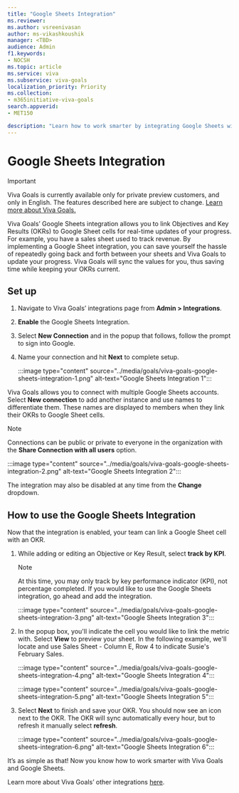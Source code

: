 ```yaml
---
title: "Google Sheets Integration"
ms.reviewer: 
ms.author: vsreenivasan
author: ms-vikashkoushik
manager: <TBD>
audience: Admin
f1.keywords:
- NOCSH
ms.topic: article
ms.service: viva
ms.subservice: viva-goals
localization_priority: Priority
ms.collection:  
- m365initiative-viva-goals
search.appverid:
- MET150

description: "Learn how to work smarter by integrating Google Sheets with Viva Goals."
---
```


# Google Sheets Integration

> [!IMPORTANT]
> Viva Goals is currently available only for private preview customers, and only in English. The features described here are subject to change. [Learn more about Viva Goals.](https://go.microsoft.com/fwlink/?linkid=2189933)

Viva Goals’ Google Sheets integration allows you to link Objectives and Key Results (OKRs) to Google Sheet cells for real-time updates of your progress. For example, you have a sales sheet used to track revenue. By implementing a Google Sheet integration, you can save yourself the hassle of repeatedly going back and forth between your sheets and Viva Goals to update your progress. Viva Goals will sync the values for you, thus saving time while keeping your OKRs current.

## Set up

1. Navigate to Viva Goals’ integrations page from **Admin > Integrations**.

2. **Enable** the Google Sheets Integration.

3. Select **New Connection** and in the popup that follows, follow the prompt to sign into Google.

4. Name your connection and hit **Next** to complete setup.

    :::image type="content" source="../media/goals/viva-goals-google-sheets-integration-1.png" alt-text="Google Sheets Integration 1":::

Viva Goals allows you to connect with multiple Google Sheets accounts. Select **New connection** to add another instance and use names to differentiate them. These names are displayed to members when they link their OKRs to Google Sheet cells.

> [!NOTE]
> Connections can be public or private to everyone in the organization with the **Share Connection with all users** option.

:::image type="content" source="../media/goals/viva-goals-google-sheets-integration-2.png" alt-text="Google Sheets Integration 2":::

The integration may also be disabled at any time from the **Change** dropdown.

## How to use the Google Sheets Integration

Now that the integration is enabled, your team can link a Google Sheet cell with an OKR.

1. While adding or editing an Objective or Key Result, select **track by KPI**.

    > [!NOTE]
    > At this time, you may only track by key performance indicator (KPI), not percentage completed. If you would like to use the Google Sheets integration, go ahead and add the integration.

    :::image type="content" source="../media/goals/viva-goals-google-sheets-integration-3.png" alt-text="Google Sheets Integration 3":::

2. In the popup box, you'll indicate the cell you would like to link the metric with. Select **View** to preview your sheet. In the following example, we'll locate and use Sales Sheet - Column E, Row 4 to indicate Susie's February Sales.

    :::image type="content" source="../media/goals/viva-goals-google-sheets-integration-4.png" alt-text="Google Sheets Integration 4":::

    :::image type="content" source="../media/goals/viva-goals-google-sheets-integration-5.png" alt-text="Google Sheets Integration 5":::

3. Select **Next** to finish and save your OKR. You should now see an icon next to the OKR. The OKR will sync automatically every hour, but to refresh it manually select **refresh**.

    :::image type="content" source="../media/goals/viva-goals-google-sheets-integration-6.png" alt-text="Google Sheets Integration 6":::

It’s as simple as that! Now you know how to work smarter with Viva Goals and Google Sheets.

Learn more about Viva Goals’ other integrations [here](http://help.gotoally.com/integrations).
